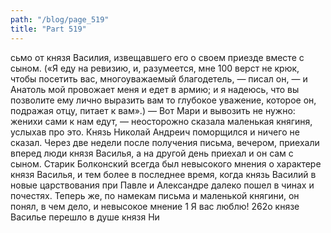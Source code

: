 ```yaml
---
path: "/blog/page_519"
title: "Part 519"
---
```


сьмо от князя Василия, извещавшего его о своем приезде вместе с сыном. («Я еду на ревизию, и, разумеется, мне 100 верст не крюк, чтобы посетить вас, многоуважаемый благодетель, — писал он, — и Анатоль мой провожает меня и едет в армию; и я надеюсь, что вы позволите ему лично выразить вам то глубокое уважение, которое он, подражая отцу, питает к вам».)
— Вот Мари и вывозить не нужно: женихи сами к нам едут, — неосторожно сказала маленькая княгиня, услыхав про это.
Князь Николай Андреич поморщился и ничего не сказал.
Через две недели после получения письма, вечером, приехали вперед люди князя Василья, а на другой день приехал и он сам с сыном.
Старик Болконский всегда был невысокого мнения о характере князя Василья, и тем более в последнее время, когда князь Василий в новые царствования при Павле и Александре далеко пошел в чинах и почестях. Теперь же, по намекам письма и маленькой княгини, он понял, в чем дело, и невысокое мнение 1 Я вас люблю!
262о князе Василье перешло в душе князя Ни

